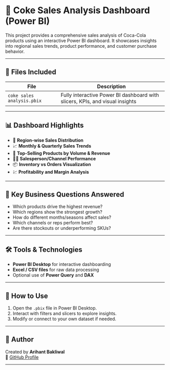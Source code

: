 # 🥤 Coke Sales Analysis Dashboard (Power BI)

This project provides a comprehensive sales analysis of Coca-Cola products using an interactive Power BI dashboard. It showcases insights into regional sales trends, product performance, and customer purchase behavior.

---

## 📁 Files Included

| File | Description |
|------|-------------|
| `coke sales analysis.pbix` | Fully interactive Power BI dashboard with slicers, KPIs, and visual insights |


---

## 📊 Dashboard Highlights

- 📍 **Region-wise Sales Distribution**
- 📈 **Monthly & Quarterly Sales Trends**
- 🧃 **Top-Selling Products by Volume & Revenue**
- 🧑‍💼 **Salesperson/Channel Performance**
- 📦 **Inventory vs Orders Visualization**
- 💹 **Profitability and Margin Analysis**

---

## 🎯 Key Business Questions Answered

- Which products drive the highest revenue?
- Which regions show the strongest growth?
- How do different months/seasons affect sales?
- Which channels or reps perform best?
- Are there stockouts or underperforming SKUs?

---

## 🛠 Tools & Technologies

- **Power BI Desktop** for interactive dashboarding
- **Excel / CSV files** for raw data processing
- Optional use of **Power Query** and **DAX**

---

## 🚀 How to Use

1. Open the `.pbix` file in Power BI Desktop.
2. Interact with filters and slicers to explore insights.
3. Modify or connect to your own dataset if needed.

---

## 👤 Author

Created by **Arihant Bakliwal**  
🔗 [GitHub Profile](https://github.com/arihantbakliwal19)

---


